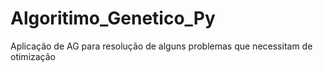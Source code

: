# Algoritimo_Genetico_Py
Aplicação de AG para resolução de alguns problemas que necessitam de otimização
